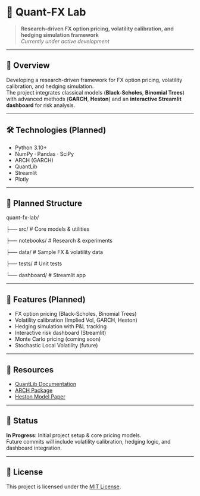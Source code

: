 # 💱 Quant-FX Lab

> **Research-driven FX option pricing, volatility calibration, and hedging simulation framework**  
_Currently under active development_

---

## 🚀 Overview
Developing a research-driven framework for FX option pricing, volatility calibration, and hedging simulation.  
The project integrates classical models (**Black-Scholes**, **Binomial Trees**) with advanced methods (**GARCH**, **Heston**) and an **interactive Streamlit dashboard** for risk analysis.  

---

## 🛠️ Technologies (Planned)
- Python 3.10+
- NumPy · Pandas · SciPy  
- ARCH (GARCH)  
- QuantLib  
- Streamlit  
- Plotly  

---

## 📂 Planned Structure
quant-fx-lab/

├── src/ # Core models & utilities

├── notebooks/ # Research & experiments

├── data/ # Sample FX & volatility data

├── tests/ # Unit tests

└── dashboard/ # Streamlit app


---

## 🧩 Features (Planned)
- FX option pricing (Black-Scholes, Binomial Trees)  
- Volatility calibration (Implied Vol, GARCH, Heston)  
- Hedging simulation with P&L tracking  
- Interactive risk dashboard (Streamlit)  
- Monte Carlo pricing (coming soon)  
- Stochastic Local Volatility (future)  

---

## 🔗 Resources
- [QuantLib Documentation](https://www.quantlib.org/docs.shtml)
- [ARCH Package](https://arch.readthedocs.io)
- [Heston Model Paper](https://www.researchgate.net/publication/2408621_A_Closed-Form_Solution_for_Options_with_Stochastic_Volatility_with_Applications_to_Bond_and_Currency_Options)

---

## 📌 Status
**In Progress**: Initial project setup & core pricing models.  
Future commits will include volatility calibration, hedging logic, and dashboard integration.

---

## 📜 License
This project is licensed under the [MIT License](./LICENSE).
